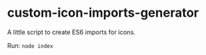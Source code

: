 # custom-icon-imports-generator

A little script to create ES6 imports for icons.

Run: `node index`
